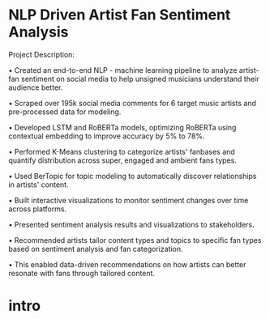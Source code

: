 # NLP Driven Artist Fan Sentiment Analysis

Project Description:

• Created an end-to-end NLP - machine learning pipeline to analyze artist-fan sentiment on social media to help unsigned musicians understand their audience better.

• Scraped over 195k social media comments for 6 target music artists and pre-processed data for modeling. 

• Developed LSTM and RoBERTa models, optimizing RoBERTa using contextual embedding to improve accuracy by 5% to 78%. 

• Performed K-Means clustering to categorize artists' fanbases and quantify distribution across super, engaged and ambient fans types. 

• Used BerTopic for topic modeling to automatically discover relationships in artists' content.

• Built interactive visualizations to monitor sentiment changes over time across platforms.

• Presented sentiment analysis results and visualizations to stakeholders.

• Recommended artists tailor content types and topics to specific fan types based on sentiment analysis and fan categorization.

• This enabled data-driven recommendations on how artists can better resonate with fans through tailored content.


# intro
